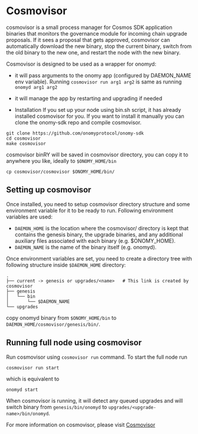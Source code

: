 # Cosmovisor

cosmovisor is a small process manager for Cosmos SDK application binaries that monitors the governance module for
incoming chain upgrade proposals. If it sees a proposal that gets approved, cosmovisor can automatically download the
new binary, stop the current binary, switch from the old binary to the new one, and restart the node with the new
binary.

Cosmovisor is designed to be used as a wrapper for onomyd:

* it will pass arguments to the onomy app (configured by DAEMON_NAME env variable). Running `cosmovisor run arg1 arg2`
  is same as running `onomyd arg1 arg2`
* it will manage the app by restarting and upgrading if needed

* Installation If you set up your node using bin.sh script, it has already installed cosmovisor for you. If you want to
  install it manually you can clone the onomy-sdk repo and compile cosmovisor.

```
git clone https://github.com/onomyprotocol/onomy-sdk
cd cosmovisor
make cosmovisor
```

cosmovisor binRY will be saved in cosmovisor directory, you can copy it to anywhere you like, ideally
to `$ONOMY_HOME/bin`

```
cp cosmovisor/cosmovisor $ONOMY_HOME/bin/
```

## Setting up cosmovisor

Once installed, you need to setup cosmovisor directory structure and some environment variable for it to be ready to
run. Following environment variables are used:

* `DAEMON_HOME` is the location where the cosmovisor/ directory is kept that contains the genesis binary, the upgrade
  binaries, and any additional auxiliary files associated with each binary (e.g. $ONOMY_HOME).
* `DAEMON_NAME` is the name of the binary itself (e.g. onomyd).

Once environment variables are set, you need to create a directory tree with following structure inside `$DAEMON_HOME`
directory:

```
.
├── current -> genesis or upgrades/<name> 	# This link is created by cosmovisor
├── genesis
│   └── bin
│       └── $DAEMON_NAME
└── upgrades
```

copy onomyd binary from `$ONOMY_HOME/bin` to `DAEMON_HOME/cosmovisor/genesis/bin/`.

## Running full node using cosmovisor

Run cosmovisor using `cosmovisor run` command. To start the full node run

```
cosmovisor run start
```

which is equivalent to

```
onomyd start
```

When cosmovisor is running, it will detect any queued upgrades and will switch binary from `genesis/bin/onomyd`
to `upgrades/<upgrade-name>/bin/onomyd`.

For more information on cosmovisor, please
visit [Cosmovisor](https://github.com/onomyprotocol/onomy-sdk/tree/master/cosmovisor)
